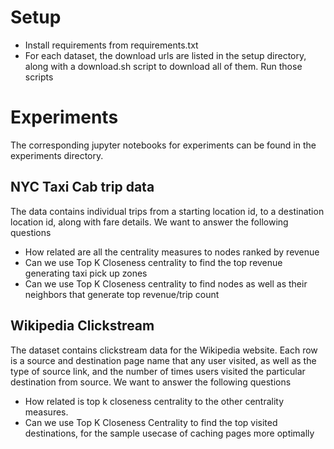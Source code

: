 # Setup
- Install requirements from requirements.txt
- For each dataset, the download urls are listed in the setup directory, along with a download.sh script to download all of them. Run those scripts

# Experiments
The corresponding jupyter notebooks for experiments can be found in the experiments directory. 

## NYC Taxi Cab trip data

The data contains individual trips from a starting location id, to a destination location id, along with fare details. We want to answer the following questions

- How related are all the centrality measures to nodes ranked by revenue
- Can we use Top K Closeness centrality to find the top revenue generating taxi pick up zones
- Can we use Top K Closeness centrality to find nodes as well as their neighbors that generate top revenue/trip count
  
## Wikipedia Clickstream

The dataset contains clickstream data for the Wikipedia website. Each row is a source and destination page name that any user visited, as well as the type of source link, and the number of times users visited the particular destination from source. We want to answer the following questions

- How related is top k closeness centrality to the other centrality measures.
- Can we use Top K Closeness Centrality to find the top visited destinations, for the sample usecase of caching pages more optimally 
